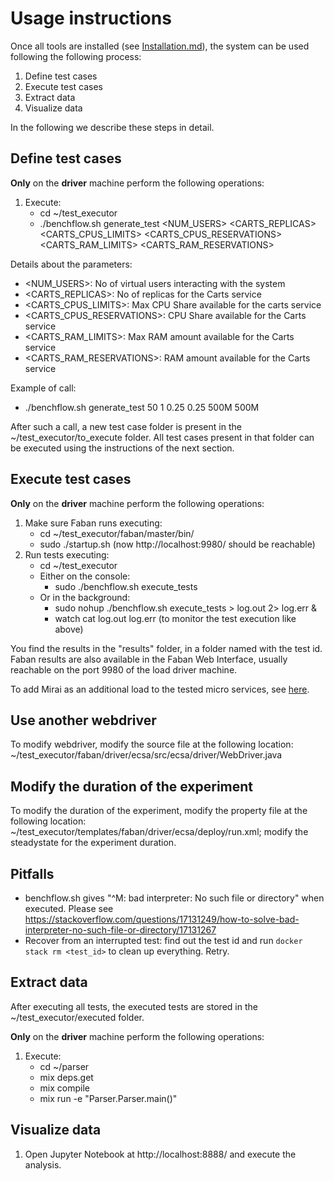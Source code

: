 # Usage instructions

Once all tools are installed (see [Installation.md](Installation.md)), the system can be used following the following process:

1. Define test cases
2. Execute test cases
3. Extract data
4. Visualize data

In the following we describe these steps in detail.

## Define test cases

**Only** on the **driver** machine perform the following operations:

1. Execute:
   - cd ~/test_executor
   - ./benchflow.sh generate_test <NUM_USERS> <CARTS_REPLICAS> <CARTS_CPUS_LIMITS> <CARTS_CPUS_RESERVATIONS> <CARTS_RAM_LIMITS> <CARTS_RAM_RESERVATIONS>
   
Details about the parameters:
- <NUM_USERS>: No of virtual users interacting with the system
- <CARTS_REPLICAS>: No of replicas for the Carts service
- <CARTS_CPUS_LIMITS>: Max CPU Share available for the carts service
- <CARTS_CPUS_RESERVATIONS>: CPU Share available for the Carts service 
- <CARTS_RAM_LIMITS>:  Max RAM amount available for the Carts service 
- <CARTS_RAM_RESERVATIONS>: RAM amount available for the Carts service 

Example of call: 
- ./benchflow.sh generate_test 50 1 0.25 0.25 500M 500M

After such a call, a new test case folder is present in the ~/test_executor/to_execute folder. All test cases present in that folder can be executed using the instructions of the next section.

## Execute test cases

**Only** on the **driver** machine perform the following operations:

1. Make sure Faban runs executing:
   - cd ~/test_executor/faban/master/bin/
   - sudo ./startup.sh (now http://localhost:9980/ should be reachable)
2. Run tests executing:
   - cd ~/test_executor
   - Either on the console:
     - sudo ./benchflow.sh execute_tests
   - Or in the background: 
     - sudo nohup ./benchflow.sh execute_tests > log.out 2> log.err &
     - watch cat log.out log.err (to monitor the test execution like above)

You find the results in the "results" folder, in a folder named with the test id. Faban results are also available in the Faban Web Interface, usually reachable on the port 9980 of the load driver machine. 

To add Mirai as an additional load to the tested micro services, see [here](Mirai.md).

## Use another webdriver

To modify webdriver, modify the source file at the following location: ~/test_executor/faban/driver/ecsa/src/ecsa/driver/WebDriver.java

## Modify the duration of the experiment

To modify the duration of the experiment, modify the property file at the following location:
~/test_executor/templates/faban/driver/ecsa/deploy/run.xml; modify the steadystate for the experiment duration.

## Pitfalls
- benchflow.sh gives "^M: bad interpreter: No such file or directory" when executed. Please see https://stackoverflow.com/questions/17131249/how-to-solve-bad-interpreter-no-such-file-or-directory/17131267
- Recover from an interrupted test: find out the test id and run `docker stack rm <test_id>` to clean up everything. Retry.

## Extract data

After executing all tests, the executed tests are stored in the ~/test_executor/executed folder. 

**Only** on the **driver** machine perform the following operations:

1. Execute:
   - cd ~/parser
   - mix deps.get 
   - mix compile
   - mix run -e "Parser.Parser.main()"

## Visualize data

1. Open Jupyter Notebook at http://localhost:8888/ and execute the analysis.
